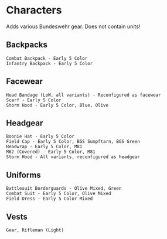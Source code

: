 # Characters
Adds various Bundeswehr gear. Does not contain units!

## Backpacks
    Combat Backpack - Early 5 Color
    Infantry Backpack - Early 5 Color

## Facewear
    Head Bandage (LoW, all variants) - Reconfigured as facewear
    Scarf - Early 5 Color 
    Storm Hood - Early 5 Color, Blue, Olive

## Headgear
    Boonie Hat - Early 5 Color
    Field Cap - Early 5 Color, BGS Sumpftarn, BGS Green
    Headwrap - Early 5 Color, M81
    M62 (Covered) - Early 5 Color, M81
    Storm Hood - All variants, reconfigured as headgear

## Uniforms
    Battlesuit Borderguards - Olive Mixed, Green
    Combat Suit - Early 5 Color, Olive Mixed
    Field Dress - Early 5 Color Mixed

## Vests
    Gear, Rifleman (Light)
